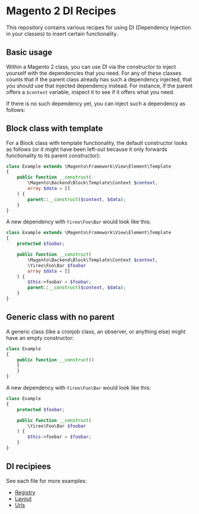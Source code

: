 # Magento 2 DI Recipes
This repository contains various recipes for using DI (Dependency
Injection in your classes) to insert certain functionality.

## Basic usage
Within a Magento 2 class, you can use DI via the constructor to inject
yourself with the dependencies that you need. For any of these classes
counts that if the parent class already has such a dependency injected, that you should use that injected
dependency instead. For instance, if the parent offers a `$context` variable, inspect it to see if it offers
what you need.

If there is no such dependency yet, you can inject such a dependency as follows:

## Block class with template
For a Block class with template functionality, the default constructor looks as follows (or it might have
been left-out because it only forwards functionality to its parent constructor):
```php
class Example extends \Magento\Framework\View\Element\Template
{
    public function __construct(
        \Magento\Backend\Block\Template\Context $context,
        array $data = []
    ) {
        parent::__construct($context, $data);
    }
}
```

A new dependency with `Yireo\Foo\Bar` would look like this:
```php
class Example extends \Magento\Framework\View\Element\Template
{
    protected $foobar;

    public function __construct(
        \Magento\Backend\Block\Template\Context $context,
        \Yireo\Foo\Bar $foobar
        array $data = []
    ) {
        $this->foobar = $foobar;
        parent::__construct($context, $data);
    }
}
```

## Generic class with no parent
A generic class (like a cronjob class, an observer, or anything else) might have an empty constructor:
```php
class Example
{
    public function __construct()
    {
    }
}
```

A new dependency with `Yireo\Foo\Bar` would look like this:
```php
class Example
{
    protected $foobar;

    public function __construct(
        \Yireo\Foo\Bar $foobar
    ) {
        $this->foobar = $foobar;
    }
}
```

## DI recipiees
See each file for more examples:
- [Registry](registry.md)
- [Layout](layout.md)
- [Urls](urls.md)

